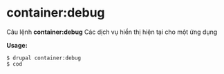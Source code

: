 # container:debug
Câu lệnh **container:debug** Các dịch vụ hiển thị hiện tại cho một ứng dụng

**Usage:**
```
$ drupal container:debug 
$ cod  
```
